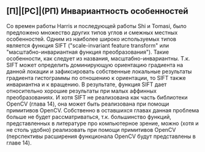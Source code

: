 ## [П]|[РС]|(РП) Инвариантность особенностей

Со времен работы Harris и последующей работы Shi и Tomasi, было предложено множество других типов углов и смежных местных особенностей. Одним из наиболее широко используемых типов является функция SIFT ("scale-invariant feature transform" или "масштабно-инвариантная функция преобразования"). Такие особенности, как следует из названия, масштабно-инвариантны. Т.к. SIFT может определить доминирующую ориентацию градиента на данной локации и зафиксировать собственные локальные результаты градиента гистограммы по отношению к ориентации, то SIFT также инвариантна и к вращению. В результате, функция SIFT дает относительно хорошие результаты при малых аффинных преобразованиях. И хотя SIFT не реализована как часть библиотеки OpenCV (глава 14), она может быть реализована при помощи примитивов OpenCV. Собственно в оставшихся главах данная проблема больше не будет рассматриваться, т.к. большинство функций, представленных в литературе про компьютерное зрение, можно (хотя и не столь удобно) реализовать при помощи примитивов OpenCV (перспективы расширения функционала OpenCV будут представлены в главе 14).

